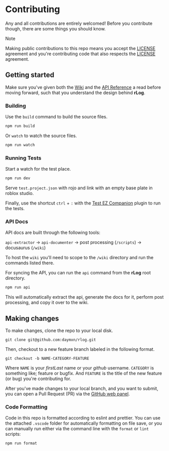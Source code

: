 # Contributing

Any and all contributions are entirely welcomed! Before you contribute though, there are
some things you should know.

> [!NOTE]
> Making public contributions to this repo means you accept the [LICENSE](LICENSE) agreement and you're contributing code that also respects the [LICENSE](LICENSE) agreement.

## Getting started

Make sure you've given both the [Wiki](https://rlog.daymxn.com/rlog/docs/category/guides) and the [API Reference](https://rlog.daymxn.com/rlog/docs/api) a read before moving forward, such that you understand the design behind **rLog**.

### Building

Use the `build` command to build the source files.

```sh
npm run build
```

Or `watch` to watch the source files.

```sh
npm run watch
```

### Running Tests

Start a watch for the test place.

```sh
npm run dev
```

Serve `test.project.json` with rojo and link with an empty base plate in roblox studio.

Finally, use the shortcut `ctrl` + `:` with the [Test EZ Companion](https://github.com/tacheometry/testez-companion) plugin
to run the tests.

### API Docs

API docs are built through the following tools:

`api-extractor` -> `api-documenter` -> post processing (`/scripts`) -> docusaurus (`/wiki`)

To host the `wiki` you'll need to scope to the `/wiki` directory and run the commands listed there.

For syncing the API, you can run the `api` command from the **rLog** root directory.

```sh
npm run api
```

This will automatically extract the api, generate the docs for it, perform post processing, and copy it
over to the wiki.

## Making changes

To make changes, clone the repo to your local disk.

`git clone git@github.com:daymxn/rlog.git`

Then, checkout to a new feature branch labeled in the following format.

`git checkout -b NAME-CATEGORY-FEATURE`

Where `NAME` is your *firstLast* name or your *github* username. `CATEGORY` is something like; feature or bugfix.
And `FEATURE` is the title of the new feature (or bug) you're contributing for.

After you've made changes to your local branch, and you want to submit, you can open a Pull Request (PR)
via the [GitHub web panel](https://github.com/daymxn/rlog/compare).

### Code Formatting

Code in this repo is formatted according to eslint and prettier. You can use the attached `.vscode` folder for automatically formatting on file save, or you can manually run either via the command line with the `format` or `lint` scripts:

```sh
npm run format
```
